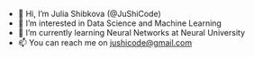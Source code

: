 - 👋 Hi, I’m Julia Shibkova (@JuShiCode)
- 👀 I’m interested in Data Science and Machine Learning
- 🌱 I’m currently learning Neural Networks at Neural University 
- 📫 You can reach me on jushicode@gmail.com

<!---
JuShiCode/JuShiCode is a ✨ special ✨ repository because its `README.md` (this file) appears on your GitHub profile.
You can click the Preview link to take a look at your changes.
--->
